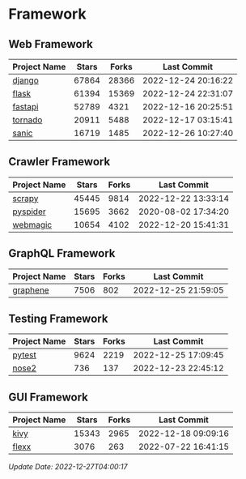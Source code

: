 # Framework

## Web Framework
| Project Name | Stars | Forks | Last Commit |
| ------------ | ----- | ----- | ----------- |
| [django](https://github.com/django/django) | 67864 | 28366 | 2022-12-24 20:16:22 |
| [flask](https://github.com/pallets/flask) | 61394 | 15369 | 2022-12-24 22:31:07 |
| [fastapi](https://github.com/tiangolo/fastapi) | 52789 | 4321 | 2022-12-16 20:25:51 |
| [tornado](https://github.com/tornadoweb/tornado) | 20911 | 5488 | 2022-12-17 03:15:41 |
| [sanic](https://github.com/sanic-org/sanic) | 16719 | 1485 | 2022-12-26 10:27:40 |

## Crawler Framework
| Project Name | Stars | Forks | Last Commit |
| ------------ | ----- | ----- | ----------- |
| [scrapy](https://github.com/scrapy/scrapy) | 45445 | 9814 | 2022-12-22 13:33:14 |
| [pyspider](https://github.com/binux/pyspider) | 15695 | 3662 | 2020-08-02 17:34:20 |
| [webmagic](https://github.com/code4craft/webmagic) | 10654 | 4102 | 2022-12-20 15:41:31 |

## GraphQL Framework
| Project Name | Stars | Forks | Last Commit |
| ------------ | ----- | ----- | ----------- |
| [graphene](https://github.com/graphql-python/graphene) | 7506 | 802 | 2022-12-25 21:59:05 |

## Testing Framework
| Project Name | Stars | Forks | Last Commit |
| ------------ | ----- | ----- | ----------- |
| [pytest](https://github.com/pytest-dev/pytest) | 9624 | 2219 | 2022-12-25 17:09:45 |
| [nose2](https://github.com/nose-devs/nose2) | 736 | 137 | 2022-12-23 22:45:12 |

## GUI Framework
| Project Name | Stars | Forks | Last Commit |
| ------------ | ----- | ----- | ----------- |
| [kivy](https://github.com/kivy/kivy) | 15343 | 2965 | 2022-12-18 09:09:16 |
| [flexx](https://github.com/flexxui/flexx) | 3076 | 263 | 2022-07-22 16:41:15 |

*Update Date: 2022-12-27T04:00:17*